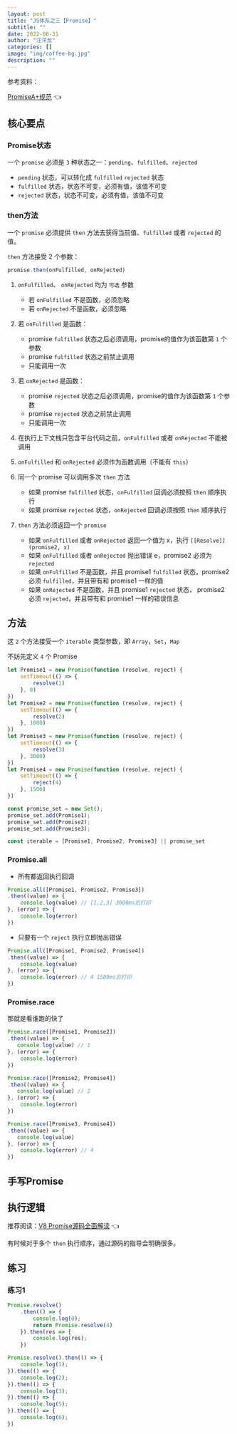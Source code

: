 ```yaml
---
layout: post
title: "JS体系之三【Promise】"
subtitle: ""
date: 2022-08-31
author: "汪洋龙"
categories: []
image: "img/coffee-bg.jpg"
description: ""
---
```


参考资料：

[PromiseA+规范](https://promisesaplus.com/) 👈

## 核心要点

### Promise状态

一个 `promise` 必须是 `3` 种状态之一：`pending`、`fulfilled`、`rejected`

- `pending` 状态，可以转化成 `fulfilled` `rejected` 状态
- `fulfilled` 状态，状态不可变，必须有值，该值不可变
- `rejected` 状态，状态不可变，必须有值，该值不可变

### then方法

一个 `promise` 必须提供 `then` 方法去获得当前值、`fulfilled` 或者 `rejected` 的值。

`then` 方法接受 2 个参数：

```js
promise.then(onFulfilled, onRejected)
```

1. `onFulfilled`、 `onRejected` 均为 `可选` 参数

    - 若 `onFulfilled` 不是函数，必须忽略
    - 若 `onRejected` 不是函数，必须忽略

2. 若 `onFulfilled` 是函数：

    - promise `fulfilled` 状态之后必须调用，promise的值作为该函数第 `1` 个参数
    - promise `fulfilled` 状态之前禁止调用
    - 只能调用一次

3. 若 `onRejected` 是函数：

    - promise `rejected` 状态之后必须调用，promise的值作为该函数第 `1` 个参数
    - promise `rejected` 状态之前禁止调用
    - 只能调用一次

4. 在执行上下文栈只包含平台代码之前，`onFulfilled` 或者 `onRejected` 不能被调用

5. `onFulfilled` 和 `onRejected` 必须作为函数调用（不能有 `this`）

6. 同一个 promise 可以调用多次 `then` 方法

    - 如果 promise `fulfilled` 状态，`onFulfilled` 回调必须按照 `then` 顺序执行
    - 如果 promise `rejected` 状态，`onRejected` 回调必须按照 `then` 顺序执行

7. `then` 方法必须返回一个 `promise`

    - 如果 `onFulfilled` 或者 `onRejected` 返回一个值为 x，执行 `[[Resolve]](promise2, x)`
    - 如果 `onFulfilled` 或者 `onRejected` 抛出错误 e，promise2 必须为 `rejected`
    - 如果 `onFulfilled` 不是函数，并且 promise1 `fulfilled` 状态，promise2 必须 `fulfilled`，并且带有和 promise1 一样的值
    - 如果 `onRejected` 不是函数，并且 promise1 `rejected` 状态， promise2 必须 `rejected`，并且带有和 promise1 一样的错误信息

## 方法

这 `2` 个方法接受一个 `iterable` 类型参数，即 `Array`，`Set`，`Map`

不妨先定义 `4` 个 Promise

```js
let Promise1 = new Promise(function (resolve, reject) {
    setTimeout(() => {
        resolve(1)
    }, 0)
})
let Promise2 = new Promise(function (resolve, reject) {
    setTimeout(() => {
        resolve(2)
    }, 1000)
})
let Promise3 = new Promise(function (resolve, reject) {
    setTimeout(() => {
        resolve(3)
    }, 3000)
})
let Promise4 = new Promise(function (resolve, reject) {
    setTimeout(() => {
        reject(4)
    }, 1500)
})

const promise_set = new Set();
promise_set.add(Promise1);
promise_set.add(Promise2);
promise_set.add(Promise3);

const iterable = [Promise1, Promise2, Promise3] || promise_set
```

### Promise.all

- 所有都返回执行回调

```js
Promise.all([Promise1, Promise2, Promise3])
.then((value) => {
    console.log(value) // [1,2,3] 3000ms后打印
}, (error) => {
    console.log(error)
})

```

- 只要有一个 `reject` 执行立即抛出错误

```js
Promise.all([Promise1, Promise2, Promise4])
.then((value) => {
    console.log(value)
}, (error) => {
    console.log(error) // 4 1500ms后打印
})
```

### Promise.race

那就是看谁跑的快了

```js
Promise.race([Promise1, Promise2])
.then((value) => {
   console.log(value) // 1
}, (error) => {
    console.log(error)
})
```

```js
Promise.race([Promise2, Promise4])
.then((value) => {
   console.log(value) // 2
}, (error) => {
    console.log(error)
})
```

```js
Promise.race([Promise3, Promise4])
.then((value) => {
   console.log(value)
}, (error) => {
    console.log(error) // 4
})
```


## 手写Promise




## 执行逻辑

推荐阅读：[V8 Promise源码全面解读](https://juejin.cn/post/7055202073511460895) 👈

有时候对于多个 `then` 执行顺序，通过源码的指导会明确很多。

## 练习

### 练习1

```js
Promise.resolve()
    .then(() => {
        console.log(0);
        return Promise.resolve(4)
    }).then(res => {
        console.log(res);
    })

Promise.resolve().then(() => {
    console.log(1);
}).then(() => {
    console.log(2);
}).then(() => {
    console.log(3);
}).then(() => {
    console.log(5);
}).then(() => {
    console.log(6);
})
```
